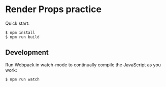 # Render Props practice

Quick start:

```
$ npm install
$ npm run build
````

## Development

Run Webpack in watch-mode to continually compile the JavaScript as you work:

```
$ npm run watch
```
